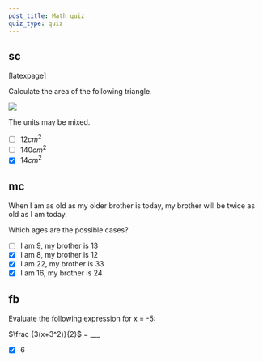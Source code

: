 ```yaml
---
post_title: Math quiz
quiz_type: quiz
---
```


## sc

[latexpage]

Calculate the area of the following triangle.

<img src='/wp-content/plugins/quiz-and-survey/demo/area-triangle.jpg'>

The units may be mixed.

- [ ] $12cm^2$
- [ ] $140cm^2$
- [x] $14cm^2$

## mc

When I am as old as my older brother is today, my brother will be twice as old as I am today.

Which ages are the possible cases?

- [ ] I am 9, my brother is 13
- [x] I am 8, my brother is 12
- [x] I am 22, my brother is 33
- [x] I am 16, my brother is 24

## fb

Evaluate the following expression for x = -5:

$\frac {3(x+3^2)}{2}$ = ___

- [x] 6
